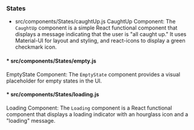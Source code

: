 ### States

* src/components/States/caughtUp.js
CaughtUp Component: The `CaughtUp` component is a simple React functional component that displays a message indicating that the user is "all caught up." It uses Material-UI for layout and styling, and react-icons to display a green checkmark icon.

#### * src/components/States/empty.js
EmptyState Component: The `EmptyState` component provides a visual placeholder for empty states in the UI.

#### * src/components/States/loading.js
Loading Component: The `Loading` component is a React functional component that displays a loading indicator with an hourglass icon and a "loading" message.
